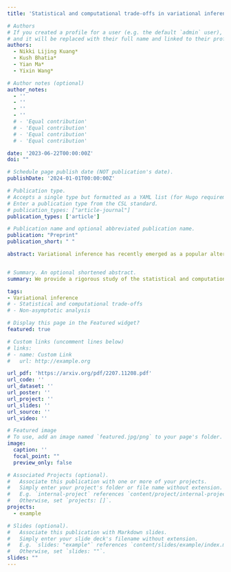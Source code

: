 ```yaml
---
title: 'Statistical and computational trade-offs in variational inference: A case study in inferential model selection'

# Authors
# If you created a profile for a user (e.g. the default `admin` user), write the username (folder name) here
# and it will be replaced with their full name and linked to their profile.
authors:
  - Nikki Lijing Kuang*
  - Kush Bhatia*
  - Yian Ma*
  - Yixin Wang*

# Author notes (optional)
author_notes:
  - ''
  - ''
  - ''
  - ''
  # - 'Equal contribution'
  # - 'Equal contribution'
  # - 'Equal contribution'
  # - 'Equal contribution'

date: '2023-06-22T00:00:00Z'
doi: ""

# Schedule page publish date (NOT publication's date).
publishDate: '2024-01-01T00:00:00Z'

# Publication type.
# Accepts a single type but formatted as a YAML list (for Hugo requirements).
# Enter a publication type from the CSL standard.
# publication_types: ["article-journal"]
publication_types: ['article']

# Publication name and optional abbreviated publication name.
publication: "Preprint"
publication_short: " "

abstract: Variational inference has recently emerged as a popular alternative to the classical Markov chain Monte Carlo (MCMC) in large-scale Bayesian inference. The core idea is to trade statistical accuracy for computational efficiency. In this work, we study these statistical and computational trade-offs in variational inference via a case study in inferential model selection. Focusing on Gaussian inferential models (or variational approximating families) with diagonal plus low-rank precision matrices, we initiate a theoretical study of the trade-offs in two aspects, Bayesian posterior inference error and frequentist uncertainty quantification error. From the Bayesian posterior inference perspective, we characterize the error of the variational posterior relative to the exact posterior. We prove that, given a fixed computation budget, a lower-rank inferential model produces variational posteriors with a higher statistical approximation error, but a lower computational error; it reduces variance in stochastic optimization and, in turn, accelerates convergence. From the frequentist uncertainty quantification perspective, we consider the precision matrix of the variational posterior as an uncertainty estimate, which involves an additional statistical error originating from the sampling uncertainty of the data. As a consequence, for small datasets, the inferential model need not be full-rank to achieve optimal estimation error (even with unlimited computation budget).


# Summary. An optional shortened abstract.
summary: We provide a rigorous study of the statistical and computational trade-offs for variational inference (VI).

tags:
- Variational inference
# - Statistical and computational trade-offs
# - Non-asymptotic analysis

# Display this page in the Featured widget?
featured: true

# Custom links (uncomment lines below)
# links:
# - name: Custom Link
#   url: http://example.org

url_pdf: 'https://arxiv.org/pdf/2207.11208.pdf'
url_code: ''
url_dataset: ''
url_poster: ''
url_project: ''
url_slides: ''
url_source: ''
url_video: ''

# Featured image
# To use, add an image named `featured.jpg/png` to your page's folder. 
image:
  caption: ''
  focal_point: ""
  preview_only: false

# Associated Projects (optional).
#   Associate this publication with one or more of your projects.
#   Simply enter your project's folder or file name without extension.
#   E.g. `internal-project` references `content/project/internal-project/index.md`.
#   Otherwise, set `projects: []`.
projects:
  - example

# Slides (optional).
#   Associate this publication with Markdown slides.
#   Simply enter your slide deck's filename without extension.
#   E.g. `slides: "example"` references `content/slides/example/index.md`.
#   Otherwise, set `slides: ""`.
slides: ""
---
```


<!-- {{% callout note %}}
Click the *Cite* button above to demo the feature to enable visitors to import publication metadata into their reference management software.
{{% /callout %}}

{{% callout note %}}
Create your slides in Markdown - click the *Slides* button to check out the example.
{{% /callout %}}

Add the publication's **full text** or **supplementary notes** here. You can use rich formatting such as including [code, math, and images](https://docs.hugoblox.com/content/writing-markdown-latex/). -->
